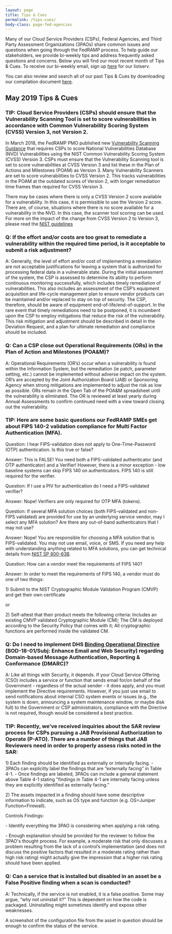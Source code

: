 ```yaml
---
layout: page
title: Tips & Cues
permalink: /tips-cues/
body-class: page-fed-agencies
---
```

Many of our Cloud Service Providers (CSPs), Federal Agencies, and Third Party Assessment Organizations (3PAOs) share common issues and questions when going through the FedRAMP process. To help guide our stakeholders, we provide bi-weekly tips and address frequently asked questions and concerns. Below you will find our most recent month of Tips & Cues. To receive our bi-weekly email, sign up [here](https://public.govdelivery.com/accounts/USGSA/subscriber/new?qsp=USGSA_2224) for our listserv. 

You can also review and search all of our past Tips & Cues by downloading our compilation document <a href="{{site.baseurl}}/assets/resources/documents/FedRAMP_Tips_and_Cues.pdf">here</a>.
<h2>May 2019 Tips & Cues</h2>

<div class="q3">
<h3>TIP: Cloud Service Providers (CSPs) should ensure that the Vulnerability Scanning Tool is set to score vulnerabilities in accordance with Common Vulnerability Scoring System (CVSS) Version 3, not Version 2.</h3>
<p>
  In March 2018, the FedRAMP PMO published new <a href="https://www.fedramp.gov/assets/resources/documents/CSP_Vulnerability_Scanning_Requirements.pdf">Vulnerability Scanning Guidance</a> that requires CSPs to score National Vulnerabilities Database (NVD) Vulnerabilities using the NIST Common Vulnerability Scoring System (CVSS) Version 3. CSPs must ensure that the Vulnerability Scanning tool is set to score vulnerabilities at CVSS Version 3 and list these in the Plan of Actions and Milestones (POAM) as Version 3.
Many Vulnerability Scanners are set to score vulnerabilities to CVSS Version 2. This tracks vulnerabilities in the POAM at the outdated scores of Version 2, with longer remediation time frames than required for CVSS Version 3.
  </p>
  <p>
There may be cases where there is only a CVSS Version 2 score available for a vulnerability. In this case, it is permissible to use the Version 2 score. There are, of course, situations where there is no score available for a vulnerability in the NVD. In this case, the scanner tool scoring can be used. For more on the impact of the change from CVSS Version 2 to Version 3, please read the <a href="https://nvd.nist.gov/vuln-metrics/cvss">NIST guidelines</a>
  </p>
</div>

<div class="q3">
<h3>Q: If the effort and/or costs are too great to remediate a vulnerability within the required time period, is it acceptable to submit a risk adjustment?</h3>
<p>
A: Generally, the level of effort and/or cost of implementing a remediation are not acceptable justifications for leaving a system that is authorized for processing federal data in a vulnerable state.
During the initial assessment of the system, the CSP is assessed to determine its ability to perform continuous monitoring successfully, which includes timely remediation of vulnerabilities. This also includes an assessment of the CSP’s equipment acquisition and life-cycle management plan to ensure vendor products can be maintained and/or replaced to stay on top of security. The CSP, therefore, should be aware of equipment end-of-life/end-of-support.
In the rare event that timely remediations need to be postponed, it is incumbent upon the CSP to employ mitigations that reduce the risk of the vulnerability. This risk mitigation and adjustment should be described in detail in the Deviation Request, and a plan for ultimate remediation and compliance should be included.
  </p>
</div>

<div class="q3">
<h3>Q: Can a CSP close out Operational Requirements (ORs) in the Plan of Action and Milestones (POA&M)?</h3>
<p>
A: Operational Requirements (OR’s) occur when a vulnerability is found within the Information System, but the remediation (ie patch, parameter setting, etc.) cannot be implemented without adverse impact on the system. OR’s are accepted by the Joint Authorization Board (JAB) or Sponsoring Agency when strong mitigations are implemented to adjust the risk as low as possible. ORs remain in the Open Tab of the POA&M spreadsheet until the vulnerability is eliminated. The OR is reviewed at least yearly during Annual Assessments to confirm continued need with a view toward closing out the vulnerability.
</p>
</div>

<div class="q3">
  <h3>TIP: Here are some basic questions our FedRAMP SMEs get about FIPS 140-2 validation compliance for Multi Factor Authentication (MFA).</h3>
<p>
Question: I hear FIPS-validation does not apply to One-Time-Password (OTP) authentication. Is this true or false?
  </p>
<p>
Answer: This is FALSE! You need both a FIPS-validated authenticator (and OTP authenticator) and a Verifier! However, there is a minor exception - low baseline systems can skip FIPS 140 on authenticators. FIPS 140 is still required for the verifier.
</p>
  <p>
Question: If I use a PIV for authentication do I need a FIPS-validated verifier?
</p>
  <p>
Answer: Nope! Verifiers are only required for OTP MFA (tokens).
</p>
  <p>
Question: If several MFA solution choices (both FIPS-validated and non-FIPS validated) are provided for use by an underlying service vendor, may I select any MFA solution? Are there any out-of-band authenticators that I may not use?
</p>
  <p>
Answer: Nope! You are responsible for choosing a MFA solution that is FIPS-validated. You may not use email, voice, or SMS. If you need any help with understanding anything related to MFA solutions, you can get technical details from <a href="https://nvlpubs.nist.gov/nistpubs/SpecialPublications/NIST.SP.800-63b.pdf">NIST SP 800-63B</a>.
</p>
  <p>
Question: How can a vendor meet the requirements of FIPS 140?
</p>
  <p>
Answer: In order to meet the requirements of FIPS 140, a vendor must do one of two things:
</p>
1) Submit to the NIST Cryptographic Module Validation Program (CMVP) and get their own certificate
</P>
<p>
or
</p>
<p>
2) Self-attest that their product meets the following criteria: Includes an existing CMVP validated Cryptographic Module (CM); The CM is deployed according to the Security Policy that comes with it; All cryptographic functions are performed inside the validated CM.
  </p>
</div>

<div class="q3">
<h3>Q: Do I need to implement DHS <a href="https://cyber.dhs.gov/assets/report/bod-18-01.pdf">Binding Operational Directive </a>(BOD-18-01/Subj: Enhance Email and Web Security) regarding Domain-based Message Authentication, Reporting & Conformance (DMARC)?</h3>
<p>
A: Like all things with Security, it depends. If your Cloud Service Offering (CSO) includes a service or function that sends email for/on behalf of the Government - regardless of the actual sender - it does apply, and you must implement the Directive requirements. However, if you just use email to send notifications about internal CSO system events or issues (e.g., the system is down, announcing a system maintenance window, or maybe disk full) to the Government or CSP administrators, compliance with the Directive is not required, though would be considered a best practice.
</p>
</div>

<div class="q3">
  <h3>TIP: Recently, we’ve received inquiries about the SAR review process for CSPs pursuing a JAB Provisional Authorization to Operate (P-ATO). There are a number of things that JAB Reviewers need in order to properly assess risks noted in the SAR:</h3>
  <p>
1) Each finding should be identified as externally or internally facing.  
- 3PAOs can explicitly label the findings that are “externally facing” in Table 4-1.
- Once findings are labeled, 3PAOs can include a general statement above Table 4-1 stating "findings in Table 4-1 are internally facing unless they are explicitly identified as externally facing.”
  </p>
  <p>
2) The assets impacted in a finding should have some descriptive information to indicate, such as OS type and function (e.g. OS=Juniper Function=Firewall).
</p>
  <p>
Controls Findings:
  </p>
  <p>
- Identify everything the 3PAO is considering when applying a risk rating.
  </p>
  <p>
- Enough explanation should be provided for the reviewer to follow the 3PAO's thought process. For example, a moderate risk that only discusses a problem resulting from the lack of a control’s implementation (and does not discuss the positive factors that resulted in a moderate rating rather than high risk rating) might actually give the impression that a higher risk rating should have been applied.
  </p>
</div>


<div class="q3">
  <h3>Q: Can a service that is installed but disabled in an asset be a False Positive finding when a scan is conducted?</h3>
<p>
A: Technically, if the service is not enabled, it is a false positive. Some may argue, “why not uninstall it?” This is dependent on how the code is packaged. Uninstalling might sometimes identify and expose other weaknesses.
  </p>
  <p>
A screenshot of the configuration file from the asset in question should be enough to confirm the status of the service.
  </p>
</div>
